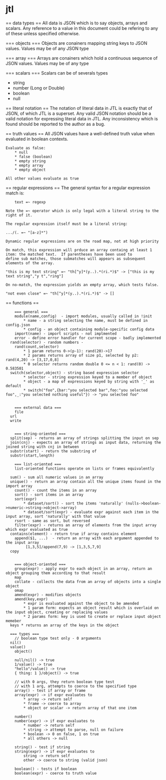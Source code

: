 # jtl

 == data types ==
 All data is JSON which is to say objects, arrays and scalars. Any reference to a value in this document
 could be refering to any of these unless specified otherwise.

  === objects ===
  Objects are conainers mapping string keys to JSON values.  Values may be of any JSON type

  === array ===
  Arrays are conainers which hold a continuous sequence of JSON values.  Values may be of any type

  === scalars ===
  Scalars can be of severals types
  * string
  * number (Long or Double)
  * boolean
  * null

 == literal notation ==
 	The notation of literal data in JTL is exactly that of JSON, of which JTL is a superset. Any valid JSON notation should be a valid notation
	for expressing literal data in JTL.  Any inconsistency which is found should be reported to the author as a bug.
 	
 == truth values ==
 	All JSON values have a well-defined truth value when evaluated in boolean contexts.

	Evaluate as false:
		* null
		* false (boolean)
		* empty string
		* empty array
		* empty object

	All other values evaluate as true

 == regular expressions ==
	The general syntax for a regular expression match is:
	
		text =~ regexp

	Note the =~ operator which is only legal with a literal string to the right of it.

	The regular expression itself must be a literal string:

	.../(. =~ "[a-z]*")
	
	Dynamic regular expressions are on the road map, not at high priority

	On match, this expression will prduce an array containg at least 1 item: the matched text.  If parentheses have been used to
	define sub matches, those submatches will appears as subsequent elements of the array.

	"this is my text string" =~ "th[^y]*(y..).*(ri.*)$" -> ["this is my text string","y t","ring"]

	On no-match, the expression yields an empty array, which tests false.

	"not even close" =~ "th[^y]*(y..).*(ri.*)$" -> []

 == functions ==

		=== general ===
		module(name,config)  - import modules, usually called in !init
			* name - a string selecting the name, must be defined in config.json
			* config - an object containing module-specific config data
		import(name) - import scripts - not implmented
		error - define error handler for current scope - badly implemented
      rand(selector) - random numbers - 
		rand(count,selector)
			* 1 param returns 0->(p-1): rand(20)->17 
			* 2 params returns array of size p1, selected by p2: rand(4,20) -> [3,17,0,8]
			* 0 selector returns random double 0 <= n < 1: rand(0) -> 0.583501
      switch(selector,object) - string based expression selector
			* selector - string expression keyed to a member of object
			* object - a map of expressions keyed by string with '_' as default
			* switch("foo",{bar:"you selected bar",foo:"you selected foo",_:"you selected nothing useful"}) -> "you selected foo"
			

		=== external data ===
		file
      url
      write

		
		=== string-oriented ===
      split(sep) - returns an array of strings splitting the input on sep
      join(cnj) - expects an array of strings as input data, returning the joined string with cnj in between
      substr(start) - return the substring of 
      substr(start,length)
		
		=== list-oriented ===
		list-oriented functions operate on lists or frames equivalently

      sum() - sum all numeric values in an array
      unique() - return an array contain all the unique items found in the import array
		count() - count the items in an array
		sort() - sort items in an array
		sort(expr)
			* dataset/sort() - sort the items 'naturally' (nulls->boolean->numeric->string->object->array)
			* dataset/sort(expr) - evaluate expr against each item in the input array, sort 'naturally' with that value
		rsort - same as sort, but reversed
		filter(expr) - returns an array of elements from the input array which expr evaluated as true
      contains(element) - return true if array contains element
		append($1, ...)  - return an array with each argument appended to the input array
			 [1,3,5]/append(7,9) -> [1,3,5,7,9]
      copy
      

		=== object-oriented ===
		group(expr) - apply expr to each object in an array, return an object grouping them according to that result
		map
		collate - collects the data from an array of objects into a single object
		omap
		amend(expr) - modifies objects
		amend(key,expr)
			* expr is evaluated against the object to be amended
			* 1 param form: expects an object result which is overlaid on the input object, creating or replacing values
			* 2 params form: key is used to create or replace input object memeber
      keys * returns an array of the keys in the object

      === types ===
		// boolean type test only - 0 arguments
      nil()
      value()
		object()

		null/nil() -> true
		1/value() -> true
		"hello"/value() -> true
		{ thing: 1 }/object() -> true

		// with 0 args, they return boolean type test
		// with 1 arg, attempts to coerce to the specified type
		array() - test if array or frame
		array(expr) -> if expr evaluates to
			* array -> return self
			* frame -> coerce to array
			* object or scalar -> return array of that one item

		number()
		number(expr) -> if expr evaluates to
			* number -> return self
			* string -> attempt to parse, null on failure
			* boolean -> 0 on false, 1 on true
			* all others -> null

		string() - test if string
		string(expr) -> if expr evaluates to
			string -> return self
			other -> coerce to string (valid json)

		boolean() - tests if boolean
		boolean(expr) - coerce to truth value


